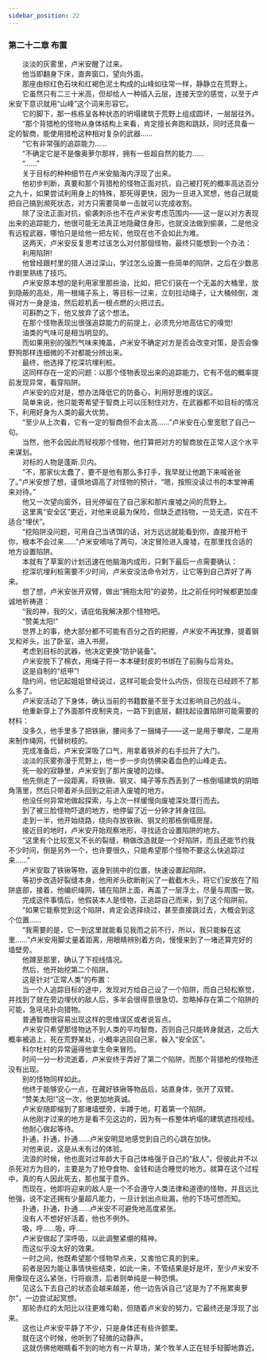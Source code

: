 ```yaml
---
sidebar_position: 22
---
```

### 第二十二章 布置  


　　淡淡的灰雾里，卢米安醒了过来。  
　　他当即翻身下床，直奔窗口，望向外面。  
　　那座由棕红色石块和红褐色泥土构成的山峰如往常一样，静静立在荒野上。  
　　它虽然只有二三十米高，但却给人一种插入云层，连接天空的感觉，以至于卢米安下意识就用“山峰”这个词来形容它。  
　　它的脚下，那一栋栋呈各种状态的坍塌建筑于荒野上组成圆环，一层层往外。  
　　“那个背猎枪的怪物从身体结构上来看，肯定擅长奔跑和跳跃，同时还具备一定的智商，能使用猎枪这种相对复杂的武器……  
　　“它有非常强的追踪能力……  
　　“不确定它是不是像奥萝尔那样，拥有一些超自然的能力……  
　　“……”  
　　关于目标的种种细节在卢米安脑海内浮现了出来。  
　　他初步判断，真要和那个背猎枪的怪物正面对抗，自己被打死的概率高达百分之九十，如果尝试利用身上的特殊，那死得更快，因为一旦进入冥想，他自己就能把自己搞到濒死状态，对方只需要简单一击就可以完成收割。  
　　除了没法正面对抗，偷袭刺杀也不在卢米安考虑范围内——这一是以对方表现出来的追踪能力，他很可能无法真正地隐藏住身形，也就没法做到偷袭，二是他没有远程武器，哪怕只是给他一把左轮，他现在也不会如此为难。  
　　这两天，卢米安反复思考过该怎么对付那個怪物，最终只能想到一个办法：  
　　利用陷阱!  
　　他曾经跟村里的猎人进过深山，学过怎么设置一些简单的陷阱，之后在少数恶作剧里熟练了技巧。  
　　卢米安原本想的是利用家里那些油，比如，把它们装在一个无盖的大桶里，放到隐蔽的高处，用一根绳子系上，等目标一过来，立刻拉动绳子，让大桶倾倒，泼得对方一身是油，然后趁机丢一根点燃的火把过去。  
　　可斟酌之下，他又放弃了这个想法。  
　　在那个怪物表现出很强追踪能力的前提上，必须充分地高估它的嗅觉!  
　　油类的气味可是相当明显的。  
　　而如果用别的强烈气味来掩盖，卢米安不确定对方是否会改变对策，是否会像野狗那样连细微的不对都能分辨出来。  
　　最终，他选择了挖深坑埋利桩。  
　　这同样存在一定的问题：以那个怪物表现出来的追踪能力，它有不低的概率提前发现异常，看穿陷阱。  
　　卢米安的应对是，想办法降低它的防备心，利用好思维的误区。  
　　简单来说，他只能寄希望于智商上可以压制住对方，在武器都不如目标的情况下，利用好身为人类的最大优势。  
　　“至少从上次看，它有一定的智商但不会太高……”卢米安在心里宽慰了自己一句。  
　　当然，他不会因此而轻视那个怪物，他打算把对方的智商放在正常人这个水平来谋划。  
　　对标的人物是蓬斯.贝内。  
　　“不，那家伙太蠢了，要不是他有那么多打手，我早就让他跪下来喊爸爸了。”卢米安想了想，谨慎地调高了对怪物的预计，“嗯，按照没读过书的本堂神甫来对待。”  
　　他又一次望向窗外，目光停留在了自己家和那片废墟之间的荒野上。  
　　这里离“安全区”更近，对他来说最为保险，但缺乏遮挡物，一览无遗，实在不适合“埋伏”。  
　　“挖陷阱没问题，可用自己当诱饵的话，对方远远就能看到你，直接开枪干你，根本不会过来……”卢米安嘀咕了两句，决定冒险进入废墟，在那里找合适的地方设置陷阱。  
　　本就有了草案的计划迅速在他脑海内成形，只剩下最后一点需要确认：  
　　挖深坑埋利桩需要不少时间，卢米安没法命令对方，让它等到自己弄好了再来。  
　　想了想，卢米安张开双臂，做出“拥抱太阳”的姿势，比之前任何时候都更加虔诚地祈祷道：  
　　“我的神，我的父，请庇佑我解决那个怪物吧。  
　　“赞美太阳!”  
　　世界上的事，绝大部分都不可能有百分之百的把握，卢米安不再犹豫，提着钢叉和斧头，出了卧室，进入书房。  
　　考虑到目标的武器，他决定更换“防护装备”。  
　　卢米安脱下了棉衣，用绳子将一本本硬封皮的书绑在了前胸与后背处。  
　　这是自制的“纸甲”!  
　　隐约间，他记起姐姐曾经说过，这样可能会受什么内伤，但现在已经顾不了那么多了。  
　　卢米安活动了下身体，确认当前的书籍数量不至于太过影响自己的战斗。  
　　他重新穿上了外面那件皮制夹克，一路下到底层，翻找起设置陷阱可能需要的材料：  
　　没多久，他手里多了把铁锹，腰间多了一捆绳子——这一是用于攀爬，二是用来制作绳网，代替树枝的。  
　　完成准备后，卢米安深吸了口气，用拿着铁斧的右手拉开了大门。  
　　淡淡的灰雾弥漫于荒野上，他一步一步向仿佛染着血色的山峰走去。  
　　死一般的寂静里，卢米安到了那片废墟的边缘。  
　　他先侧走了一段距离，将铁锹、钢叉、绳子等东西丢到了一栋倒塌建筑的阴暗角落里，然后只带着斧头回到之前进入废墟的地方。  
　　他没任何异常地做起探索，与上次一样缓慢向废墟深处潜行而去。  
　　到了被三脸怪物吓退的地方，他停留了近一分钟才转身往回。  
　　走到一半，他开始绕路，绕向存放铁锹、钢叉的那栋倒塌房屋。  
　　接近目的地时，卢米安开始观察地形，寻找适合设置陷阱的地方。  
　　“这里有个比较宽又不长的裂缝，稍做改造就是一个好陷阱，而且还能节约我不少时间，倒是另外一个，也许要很久，只能希望那个怪物不要这么快追踪过来……”  
　　卢米安取了铁锹等物，返身到挑中的位置，快速设置起陷阱。  
　　等初步改造好裂缝本身，他用斧头砍断削尖了一截截木头，将它们安放在了陷阱底部，接着，他编织绳网，铺在陷阱上面，再盖了一层浮土，尽量与周围一致。  
　　完成这件事情后，他假装本人是怪物，正追踪自己而来，到了这个陷阱前。  
　　“如果它能察觉到这个陷阱，肯定会选择绕过，甚至直接跳过去，大概会到这个位置……  
　　“我需要的是，它一到这里就能看见我而之前不行，所以，我只能躲在这里……”卢米安用脚丈量着距离，用眼睛辨别着方向，慢慢来到了一堵还算完好的墙壁旁。  
　　他蹲至那里，确认了下视线情况。  
　　然后，他开始挖第二个陷阱。  
　　这是针对“正常人类”的布置：  
　　当一个人追踪目标的途中，发现对方给自己设了一个陷阱，而自己轻松察觉，并找到了就在旁边埋伏的敌人后，多半会很得意很急切，忽略掉存在第二个陷阱的可能，急吼吼扑向猎物。  
　　普通智商很容易出现这样的思维误区或者说盲点。  
　　卢米安只希望那怪物达不到人类的平均智商，否则自己只能转身就逃，之后大概率被追上，死在荒野某处，小概率逃回自己家，躲入“安全区”。  
　　科尔杜村的异常逼得他拿生命来冒险。  
　　时间一分一秒流逝着，卢米安终于弄好了第二个陷阱，而那个背猎枪的怪物还没有出现。  
　　别的怪物同样如此。  
　　他终于能够安心一点，在藏好铁锹等物品后，站直身体，张开了双臂。  
　　“赞美太阳!”这一次，他更加地真诚。  
　　卢米安随即缩到了那堵墙壁旁，半蹲于地，盯着第一个陷阱。  
　　从他刚才过来的地方是看不见这边的，因为有一栋整体坍塌的建筑遮挡视线。  
　　他耐心做起等待。  
　　扑通，扑通，扑通……卢米安明显地感觉到自己的心跳在加快。  
　　对他来说，这是从未有过的体验。  
　　流浪的时候，他也面对过年龄大于自己体格强于自己的“敌人”，但彼此并不以杀死对方为目的，主要是为了抢夺食物、金钱和适合睡觉的地方。就算在这个过程中，真的有人因此死去，那也属于意外。  
　　而现在，他即将迎来的敌人是一个不会遵守人类法律和道德的怪物，并且远比他强，说不定还拥有少量超凡能力，一旦计划出点纰漏，他的下场可想而知。  
　　扑通，扑通，扑通……卢米安不可避免地高度紧张。  
　　没有人不想好好活着，他也不例外。  
　　吸，呼……吸，呼……  
　　卢米安做起了深呼吸，以此调整紧绷的精神。  
　　而这似乎没太好的效果。  
　　一时之间，他既希望那个怪物早点来，又害怕它真的到来。  
　　前者是因为能让事情快些结束，如此一来，不管结果是好是坏，至少卢米安不用像现在这么紧张，行将崩溃，后者则单纯是一种恐惧。  
　　见这么下去自己的状态会越来越差，他一边告诉自己“这是为了不拖累奥萝尔”，一边尝试起冥想。  
　　那轮赤红的太阳比以往更难勾勒，但随着卢米安的努力，它最终还是浮现了出来。  
　　这也让卢米安平静了不少，只是身体还有些许颤栗。  
　　就在这个时候，他听到了轻微的动静声。  
　　这就仿佛他眼睛看不到的地方有一片草场，某个牧羊人正在轻手轻脚地靠近。  
